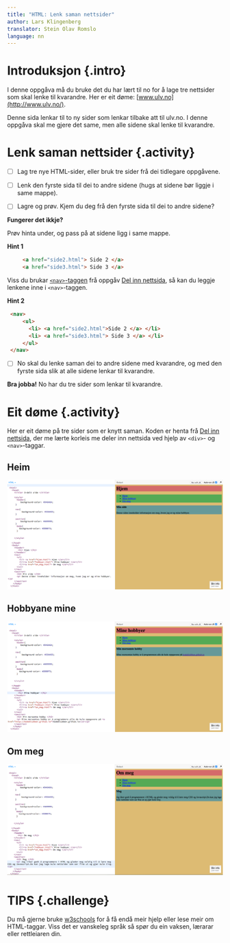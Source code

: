 ```yaml
---
title: "HTML: Lenk saman nettsider"
author: Lars Klingenberg
translator: Stein Olav Romslo
language: nn
---
```



# Introduksjon {.intro}

I denne oppgåva må du bruke det du har lært til no for å lage tre nettsider som
skal lenke til kvarandre. Her er eit døme: [www.ulv.no](http://www.ulv.no/).

Denne sida lenkar til to ny sider som lenkar tilbake att til ulv.no. I denne
oppgåva skal me gjere det same, men alle sidene skal lenke til kvarandre.


# Lenk saman nettsider {.activity}

- [ ] Lag tre nye HTML-sider, eller bruk tre sider frå dei tidlegare oppgåvene.

- [ ] Lenk den fyrste sida til dei to andre sidene (hugs at sidene bør liggje i
  same mappe).

- [ ] Lagre og prøv. Kjem du deg frå den fyrste sida til dei to andre sidene?

__Fungerer det ikkje?__

Prøv hinta under, og pass på at sidene ligg i same mappe.

<toggle>
 <strong>Hint 1</strong>
 <hide>

   ```html
        <a href="side2.html"> Side 2 </a>
        <a href="side3.html"> Side 3 </a>
   ```
 </hide>
</toggle>

Viss du brukar [`<nav>`-taggen](http://www.w3schools.com/tags/tag_nav.asp) frå
oppgåv [Del inn nettsida](../del_inn_nettsiden/del_inn_nettsiden_nn.html), så
kan du leggje lenkene inne i `<nav>`-taggen.

<toggle>
 <strong>Hint 2</strong>
 <hide>

 ```html
  <nav>
      <ul>
        <li> <a href="side2.html">Side 2 </a> </li>
        <li> <a href="side3.html"> Side 3 </a> </li>
      </ul>
  </nav>
   ```
 </hide>
</toggle>

- [ ] No skal du lenke saman dei to andre sidene med kvarandre, og med den
  fyrste sida slik at alle sidene lenkar til kvarandre.

__Bra jobba!__ No har du tre sider som lenkar til kvarandre.


# Eit døme {.activity}

Her er eit døme på tre sider som er knytt saman. Koden er henta frå [Del inn
nettsida](../del_inn_nettsiden/del_inn_nettsiden_nn.html), der me lærte korleis
me deler inn nettsida ved hjelp av `<div>`- og `<nav>`-taggar.

## Heim

![Bilete av koden og output for sida "heim"](ressurser/hjem.png)

## Hobbyane mine

![Bilete av koden og output for sida "hobbyane mine"](ressurser/mine_hobbyer.png)

## Om meg

![Bilete av koden og output for sida "om meg"](ressurser/om_meg.png)


# TIPS {.challenge}

Du må gjerne bruke [w3schools](http://www.w3schools.com/) for å få endå meir
hjelp eller lese meir om HTML-taggar. Viss det er vanskeleg språk så spør du ein
vaksen, lærarar eller rettleiaren din.
